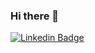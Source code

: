 ### Hi there 👋

<!--
**emilymarc/emilymarc** is a ✨ _special_ ✨ repository because its `README.md` (this file) appears on your GitHub profile.

Here are some ideas to get you started:

- 🔭 I’m currently working on ...
- 🌱 I’m currently learning ...
- 👯 I’m looking to collaborate on ...
- 🤔 I’m looking for help with ...
- 💬 Ask me about ...
- 📫 How to reach me: ...
- 😄 Pronouns: ...
- ⚡ Fun fact: ...
-->

[![Linkedin Badge](https://img.shields.io/badge/-Emily%20Marcolino-blue?style=flat-square&logo=Linkedin&logoColor=white&link=https://www.linkedin.com/in/emilymarcolino/)](https://www.linkedin.com/in/emilymarcolino/) 
